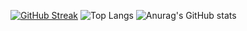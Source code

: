 [![GitHub Streak](https://streak-stats.demolab.com?user=Reem24R&theme=radical&hide_border=true)](https://git.io/streak-stats)
![Top Langs](https://github-readme-stats.vercel.app/api/top-langs/?username=Reem24R&hide_progress=true)
![Anurag's GitHub stats](https://github-readme-stats.vercel.app/api?username=Reem24R&show_icons=true&theme=radical)

